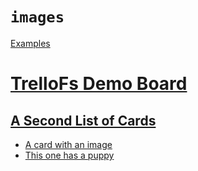 # `images`

[Examples](../README.md)

# [TrelloFs Demo Board](../TrelloFs_Demo_Board/README.md)

## [A Second List of Cards](../TrelloFs_Demo_Board/A_Second_List_of_Cards/README.md)

- [A card with an image](../TrelloFs_Demo_Board/A_Second_List_of_Cards/A_card_with_an_image.md)
- [This one has a puppy](../TrelloFs_Demo_Board/A_Second_List_of_Cards/This_one_has_a_puppy.md)